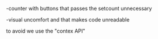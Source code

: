 -counter with buttons that passes the setcount unnecessary

-visual uncomfort and that makes code unreadable

to avoid we use the "contex API"
